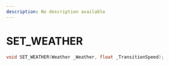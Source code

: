 ```yaml
---
description: No description available 
---
```


# SET_WEATHER

```cpp
void SET_WEATHER(Weather _Weather, float _TransitionSpeed);
```